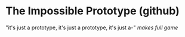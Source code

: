 # The Impossible Prototype (github)
"it's just a prototype, it's just a prototype, it's just a-" *makes full game*
